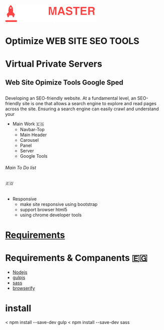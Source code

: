 ![SEO MASTER Logo](https://github.com/fekrh/SEOMASTER/blob/master/img/LOGO.png)

# Optimize WEB SITE SEO TOOLS <h1> Virtual Private Servers
## Web Site Opimize Tools Google Sped <h2>
 Developing an SEO-friendly website. At a fundamental level, an SEO-friendly site is one that allows a search engine to explore and read pages across the site. Ensuring a search engine can easily crawl and understand your<p>     

* Main Work  :egypt:	 
    * Navbar-Top 
    * Main Header
    * Carousel 
    * Panel 
    * Server
    * Google Tools 
###### Main To Do list <h6> :egypt:	
* Responsive
    * make site responsive using bootstrap
    * support browser html5
    * using chrome developer tools

# [Requirements](#requirements) <h1> Requirements & Companents :egypt:	
* [Nodejs](https://nodejs.org/)
* [gulpjs](https://gulpjs.com/)
* [sass](https://sass-lang.com/)
* [browserify](http://browserify.org/)

# install 
< npm install --save-dev gulp 
< npm install --save-dev sass